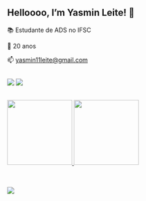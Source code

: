 ## Helloooo, I’m Yasmin Leite! 🐞

📚 Estudante de ADS no IFSC

💫 20 anos

📫 yasmin11leite@gmail.com 

##
<div> 
    <a href="https://instagram.com/yasmiin.leite" target="_blank"><img src="https://img.shields.io/badge/-Instagram-%23E4405F?style=for-the-badge&logo=instagram&logoColor=white" target="_blank"></a>
    <a href="https://twitter.com/lleiteyasmin"></a>
    <a href="https://twitter.com/lleiteyasmin" target="_blank"><img src="https://img.shields.io/badge/Twitter-1DA1F2?style=for-the-badge&logo=twitter&logoColor=white"/> 
</div>

##
<div align="block">
  <a href="https://github.com/yasminleite">
  <img height="150em" src="https://github-readme-stats.vercel.app/api?username=yasminleite&show_icons=true&theme=dracula&include_all_commits=true&count_private=true"/>
  <img height="150em" src="https://github-readme-stats.vercel.app/api/top-langs/?username=yasminleite&layout=compact&langs_count=7&theme=dracula&include_all_commits=true&count_private=true"/>
</div>
<br>
<br>

![](https://komarev.com/ghpvc/?username=yasminleitet&color=DD6387)
